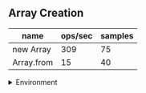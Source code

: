 ## Array Creation

|name|ops/sec|samples|
|-|-|-|
|new Array|309|75|
|Array.from|15|40|


<details>
<summary>Environment</summary>

* __Machine:__ linux x64 | 2 vCPUs | 6.8GB Mem
* __Run:__ Tue Oct 10 2023 20:32:24 GMT+0000 (Coordinated Universal Time)
</details>

<!--
{"environment":{"platform":"linux","arch":"x64","cpus":2,"totalMemory":6.759757995605469},"benchmarks":"[{\"timeStamp\":1696969938878,\"currentTarget\":{\"0\":{\"name\":\"new Array\",\"options\":{\"async\":false,\"defer\":false,\"delay\":0.005,\"initCount\":1,\"maxTime\":5,\"minSamples\":5,\"minTime\":0.05},\"async\":false,\"defer\":false,\"delay\":0.005,\"initCount\":1,\"maxTime\":5,\"minSamples\":5,\"minTime\":0.05,\"id\":1,\"stats\":{\"moe\":0.00004770772042209981,\"rme\":1.4724952529625115,\"sem\":0.000024340673684744804,\"deviation\":0.00021079641756216382,\"mean\":0.0032399235465185175,\"sample\":[0.003176256388888889,0.0025474847,0.00309054025,0.0032410332,0.0032646436500000002,0.0032835340499999996,0.0034131393000000005,0.0032324512499999998,0.00352634405,0.0033774251,0.0034720326,0.004572927,0.0032945428499999998,0.0033255137,0.0034526821,0.0031895201,0.0031677195,0.00335212945,0.0033522044000000003,0.0033923755,0.0032079706,0.0033144484000000004,0.0030520714,0.00321454075,0.0032503566999999996,0.0028723366,0.00317788975,0.0032085106,0.0032253360500000003,0.0031776697499999998,0.00332363365,0.0032565169,0.0031382386999999996,0.00318399495,0.0031682345,0.00316528945,0.00336768485,0.0032857226500000005,0.00331580845,0.0032429665000000005,0.0033069531999999997,0.0032032054499999997,0.0033232836,0.0034408917999999996,0.0034038258000000004,0.0033617647,0.00319601025,0.0031945902499999996,0.00323001115,0.0033358439500000003,0.00324447155,0.0032360863500000003,0.0031642944,0.0032851226,0.00332699375,0.0032226909999999998,0.0031310385000000002,0.0031829449000000004,0.00323829135,0.0031582792,0.00313225855,0.00312513835,0.0031935602,0.00330865825,0.0031963252499999997,0.0030867523,0.0030700819,0.00319129515,0.0031306735000000002,0.0031949502499999997,0.003112913,0.00312822345,0.0031155431,0.0030972176,0.00285036105],\"variance\":4.4435129657042126e-8},\"times\":{\"cycle\":0.06479847093037035,\"elapsed\":5.442,\"period\":0.0032399235465185175,\"timeStamp\":1696969933436},\"running\":false,\"count\":20,\"cycles\":2,\"hz\":308.64925842912464},\"1\":{\"name\":\"Array.from\",\"options\":{\"async\":false,\"defer\":false,\"delay\":0.005,\"initCount\":1,\"maxTime\":5,\"minSamples\":5,\"minTime\":0.05},\"async\":false,\"defer\":false,\"delay\":0.005,\"initCount\":1,\"maxTime\":5,\"minSamples\":5,\"minTime\":0.05,\"id\":2,\"stats\":{\"moe\":0.00021872336245870193,\"rme\":0.31989605407033045,\"sem\":0.00011159355227484792,\"deviation\":0.0007057795947551677,\"mean\":0.06837326052500001,\"sample\":[0.068332322,0.067767307,0.068079116,0.068503027,0.068389324,0.067238491,0.068353115,0.068169011,0.068657022,0.068764124,0.068666122,0.068687023,0.068803925,0.068874826,0.068850027,0.068758324,0.069625943,0.069416638,0.068062308,0.067966607,0.068696522,0.067447995,0.066570677,0.068156214,0.067926108,0.06801331,0.068087013,0.068148214,0.067787606,0.067851907,0.067721904,0.069041835,0.067351595,0.068639726,0.068437121,0.068338718,0.068259517,0.069127937,0.070716975,0.068644925],\"variance\":4.981248363727688e-7},\"times\":{\"cycle\":0.06837326052500001,\"elapsed\":5.615,\"period\":0.06837326052500001,\"timeStamp\":1696969938892},\"running\":false,\"count\":1,\"cycles\":1,\"hz\":14.625600597683357},\"options\":{},\"events\":{\"start\":[null],\"cycle\":[null,null],\"complete\":[null,null]},\"length\":2,\"running\":false},\"type\":\"cycle\",\"target\":{\"name\":\"new Array\",\"options\":{\"async\":false,\"defer\":false,\"delay\":0.005,\"initCount\":1,\"maxTime\":5,\"minSamples\":5,\"minTime\":0.05},\"async\":false,\"defer\":false,\"delay\":0.005,\"initCount\":1,\"maxTime\":5,\"minSamples\":5,\"minTime\":0.05,\"id\":1,\"stats\":{\"moe\":0.00004770772042209981,\"rme\":1.4724952529625115,\"sem\":0.000024340673684744804,\"deviation\":0.00021079641756216382,\"mean\":0.0032399235465185175,\"sample\":[0.003176256388888889,0.0025474847,0.00309054025,0.0032410332,0.0032646436500000002,0.0032835340499999996,0.0034131393000000005,0.0032324512499999998,0.00352634405,0.0033774251,0.0034720326,0.004572927,0.0032945428499999998,0.0033255137,0.0034526821,0.0031895201,0.0031677195,0.00335212945,0.0033522044000000003,0.0033923755,0.0032079706,0.0033144484000000004,0.0030520714,0.00321454075,0.0032503566999999996,0.0028723366,0.00317788975,0.0032085106,0.0032253360500000003,0.0031776697499999998,0.00332363365,0.0032565169,0.0031382386999999996,0.00318399495,0.0031682345,0.00316528945,0.00336768485,0.0032857226500000005,0.00331580845,0.0032429665000000005,0.0033069531999999997,0.0032032054499999997,0.0033232836,0.0034408917999999996,0.0034038258000000004,0.0033617647,0.00319601025,0.0031945902499999996,0.00323001115,0.0033358439500000003,0.00324447155,0.0032360863500000003,0.0031642944,0.0032851226,0.00332699375,0.0032226909999999998,0.0031310385000000002,0.0031829449000000004,0.00323829135,0.0031582792,0.00313225855,0.00312513835,0.0031935602,0.00330865825,0.0031963252499999997,0.0030867523,0.0030700819,0.00319129515,0.0031306735000000002,0.0031949502499999997,0.003112913,0.00312822345,0.0031155431,0.0030972176,0.00285036105],\"variance\":4.4435129657042126e-8},\"times\":{\"cycle\":0.06479847093037035,\"elapsed\":5.442,\"period\":0.0032399235465185175,\"timeStamp\":1696969933436},\"running\":false,\"count\":20,\"cycles\":2,\"hz\":308.64925842912464},\"aborted\":false},{\"timeStamp\":1696969944507,\"currentTarget\":{\"0\":{\"name\":\"new Array\",\"options\":{\"async\":false,\"defer\":false,\"delay\":0.005,\"initCount\":1,\"maxTime\":5,\"minSamples\":5,\"minTime\":0.05},\"async\":false,\"defer\":false,\"delay\":0.005,\"initCount\":1,\"maxTime\":5,\"minSamples\":5,\"minTime\":0.05,\"id\":1,\"stats\":{\"moe\":0.00004770772042209981,\"rme\":1.4724952529625115,\"sem\":0.000024340673684744804,\"deviation\":0.00021079641756216382,\"mean\":0.0032399235465185175,\"sample\":[0.003176256388888889,0.0025474847,0.00309054025,0.0032410332,0.0032646436500000002,0.0032835340499999996,0.0034131393000000005,0.0032324512499999998,0.00352634405,0.0033774251,0.0034720326,0.004572927,0.0032945428499999998,0.0033255137,0.0034526821,0.0031895201,0.0031677195,0.00335212945,0.0033522044000000003,0.0033923755,0.0032079706,0.0033144484000000004,0.0030520714,0.00321454075,0.0032503566999999996,0.0028723366,0.00317788975,0.0032085106,0.0032253360500000003,0.0031776697499999998,0.00332363365,0.0032565169,0.0031382386999999996,0.00318399495,0.0031682345,0.00316528945,0.00336768485,0.0032857226500000005,0.00331580845,0.0032429665000000005,0.0033069531999999997,0.0032032054499999997,0.0033232836,0.0034408917999999996,0.0034038258000000004,0.0033617647,0.00319601025,0.0031945902499999996,0.00323001115,0.0033358439500000003,0.00324447155,0.0032360863500000003,0.0031642944,0.0032851226,0.00332699375,0.0032226909999999998,0.0031310385000000002,0.0031829449000000004,0.00323829135,0.0031582792,0.00313225855,0.00312513835,0.0031935602,0.00330865825,0.0031963252499999997,0.0030867523,0.0030700819,0.00319129515,0.0031306735000000002,0.0031949502499999997,0.003112913,0.00312822345,0.0031155431,0.0030972176,0.00285036105],\"variance\":4.4435129657042126e-8},\"times\":{\"cycle\":0.06479847093037035,\"elapsed\":5.442,\"period\":0.0032399235465185175,\"timeStamp\":1696969933436},\"running\":false,\"count\":20,\"cycles\":2,\"hz\":308.64925842912464},\"1\":{\"name\":\"Array.from\",\"options\":{\"async\":false,\"defer\":false,\"delay\":0.005,\"initCount\":1,\"maxTime\":5,\"minSamples\":5,\"minTime\":0.05},\"async\":false,\"defer\":false,\"delay\":0.005,\"initCount\":1,\"maxTime\":5,\"minSamples\":5,\"minTime\":0.05,\"id\":2,\"stats\":{\"moe\":0.00021872336245870193,\"rme\":0.31989605407033045,\"sem\":0.00011159355227484792,\"deviation\":0.0007057795947551677,\"mean\":0.06837326052500001,\"sample\":[0.068332322,0.067767307,0.068079116,0.068503027,0.068389324,0.067238491,0.068353115,0.068169011,0.068657022,0.068764124,0.068666122,0.068687023,0.068803925,0.068874826,0.068850027,0.068758324,0.069625943,0.069416638,0.068062308,0.067966607,0.068696522,0.067447995,0.066570677,0.068156214,0.067926108,0.06801331,0.068087013,0.068148214,0.067787606,0.067851907,0.067721904,0.069041835,0.067351595,0.068639726,0.068437121,0.068338718,0.068259517,0.069127937,0.070716975,0.068644925],\"variance\":4.981248363727688e-7},\"times\":{\"cycle\":0.06837326052500001,\"elapsed\":5.615,\"period\":0.06837326052500001,\"timeStamp\":1696969938892},\"running\":false,\"count\":1,\"cycles\":1,\"hz\":14.625600597683357},\"options\":{},\"events\":{\"start\":[null],\"cycle\":[null,null],\"complete\":[null,null]},\"length\":2,\"running\":false},\"type\":\"cycle\",\"target\":{\"name\":\"Array.from\",\"options\":{\"async\":false,\"defer\":false,\"delay\":0.005,\"initCount\":1,\"maxTime\":5,\"minSamples\":5,\"minTime\":0.05},\"async\":false,\"defer\":false,\"delay\":0.005,\"initCount\":1,\"maxTime\":5,\"minSamples\":5,\"minTime\":0.05,\"id\":2,\"stats\":{\"moe\":0.00021872336245870193,\"rme\":0.31989605407033045,\"sem\":0.00011159355227484792,\"deviation\":0.0007057795947551677,\"mean\":0.06837326052500001,\"sample\":[0.068332322,0.067767307,0.068079116,0.068503027,0.068389324,0.067238491,0.068353115,0.068169011,0.068657022,0.068764124,0.068666122,0.068687023,0.068803925,0.068874826,0.068850027,0.068758324,0.069625943,0.069416638,0.068062308,0.067966607,0.068696522,0.067447995,0.066570677,0.068156214,0.067926108,0.06801331,0.068087013,0.068148214,0.067787606,0.067851907,0.067721904,0.069041835,0.067351595,0.068639726,0.068437121,0.068338718,0.068259517,0.069127937,0.070716975,0.068644925],\"variance\":4.981248363727688e-7},\"times\":{\"cycle\":0.06837326052500001,\"elapsed\":5.615,\"period\":0.06837326052500001,\"timeStamp\":1696969938892},\"running\":false,\"count\":1,\"cycles\":1,\"hz\":14.625600597683357},\"aborted\":false}]"}-->
